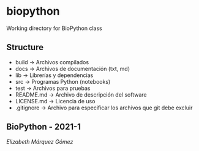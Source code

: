 # biopython
Working directory for BioPython class

## Structure
- build -> Archivos compilados
- docs -> Archivos de documentación (txt, md)
- lib -> Librerías y dependencias
- src -> Programas Python (notebooks)
- test -> Archivos para pruebas
- README.md -> Archivo de descripción del software
- LICENSE.md -> Licencia de uso
- .gitignore -> Archivo para especificar los archivos que git debe excluir

## **BioPython - 2021-1**
*Elizabeth Márquez Gómez*
